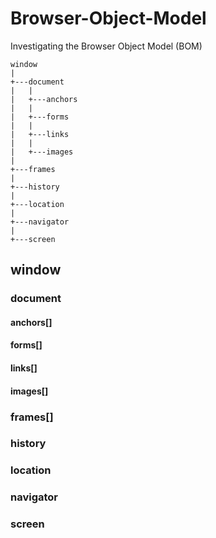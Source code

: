 Browser-Object-Model
====================

Investigating the Browser Object Model (BOM)

    window
    |
    +---document
    |   |
    |   +---anchors
    |   | 
    |   +---forms
    |   | 
    |   +---links
    |   | 
    |   +---images
    |  
    +---frames
    |
    +---history
    |
    +---location
    |
    +---navigator
    |
    +---screen


## window
### document
#### anchors[]
#### forms[]
#### links[]
#### images[]
### frames[]
### history
### location
### navigator
### screen
